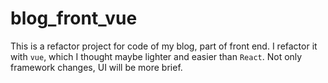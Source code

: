 # blog_front_vue
This is a refactor project for code of my blog, part of front end. I refactor it with `vue`, which I thought maybe lighter and easier than `React`.
Not only framework changes, UI will be more brief.

